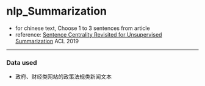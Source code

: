 # nlp_Summarization

- for chinese text, Choose 1 to 3 sentences from article
- reference: [Sentence Centrality Revisited for Unsupervised Summarization](https://arxiv.org/pdf/1906.03508.pdf) ACL 2019


------
### Data used
- 政府、财经类网站的政策法规类新闻文本